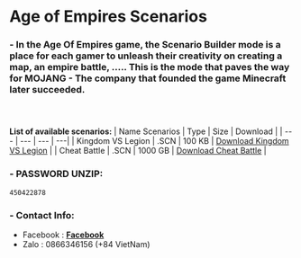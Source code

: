 # **Age of Empires Scenarios**<br>
### - In the Age Of Empires game, the Scenario Builder mode is a place for each gamer to unleash their creativity on creating a map, an empire battle, ..... This is the mode that paves the way for MOJANG - The company that founded the game Minecraft later succeeded.<br><br><br>
**List of available scenarios:**
| Name Scenarios | Type | Size | Download |
| --- | --- | --- | ---|
| Kingdom VS Legion | .SCN | 100 KB | [Download Kingdom VS Legion](https://link-url-here.org) |
| Cheat Battle | .SCN | 1000 GB | [Download Cheat Battle](https://link-url-here.org) |
### - PASSWORD UNZIP:
```
450422878
```
### - Contact Info:
- Facebook : **[Facebook](https://www.facebook.com/blocked.id.havu)**
- Zalo : 0866346156 (+84 VietNam)
